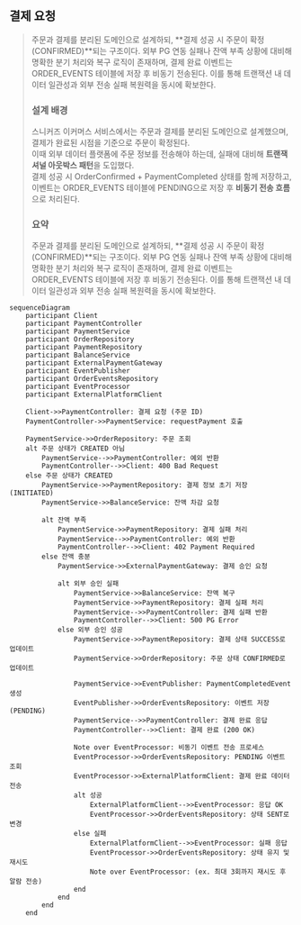 ## 결제 요청

>주문과 결제를 분리된 도메인으로 설계하되, **결제 성공 시 주문이 확정(CONFIRMED)**되는 구조이다.
>외부 PG 연동 실패나 잔액 부족 상황에 대비해 명확한 분기 처리와 복구 로직이 존재하며,
>결제 완료 이벤트는 ORDER_EVENTS 테이블에 저장 후 비동기 전송된다.
>이를 통해 트랜잭션 내 데이터 일관성과 외부 전송 실패 복원력을 동시에 확보한다.
>
> ### **설계 배경**
>
> 스니커즈 이커머스 서비스에서는 주문과 결제를 분리된 도메인으로 설계했으며, 결제가 완료된 시점을 기준으로 주문이 확정된다.  
> 이때 외부 데이터 플랫폼에 주문 정보를 전송해야 하는데, 실패에 대비해 **트랜잭셔널 아웃박스 패턴**을 도입했다.  
> 결제 성공 시 OrderConfirmed + PaymentCompleted 상태를 함께 저장하고, 이벤트는 ORDER_EVENTS 테이블에 PENDING으로 저장 후 **비동기 전송 흐름**으로 처리된다.
> 
> ### 요약 
> 주문과 결제를 분리된 도메인으로 설계하되, **결제 성공 시 주문이 확정(CONFIRMED)**되는 구조이다.
외부 PG 연동 실패나 잔액 부족 상황에 대비해 명확한 분기 처리와 복구 로직이 존재하며,
결제 완료 이벤트는 ORDER_EVENTS 테이블에 저장 후 비동기 전송된다.
이를 통해 트랜잭션 내 데이터 일관성과 외부 전송 실패 복원력을 동시에 확보한다.

```mermaid
sequenceDiagram
    participant Client
    participant PaymentController
    participant PaymentService
    participant OrderRepository
    participant PaymentRepository
    participant BalanceService
    participant ExternalPaymentGateway
    participant EventPublisher
    participant OrderEventsRepository
    participant EventProcessor
    participant ExternalPlatformClient

    Client->>PaymentController: 결제 요청 (주문 ID)
    PaymentController->>PaymentService: requestPayment 호출

    PaymentService->>OrderRepository: 주문 조회
    alt 주문 상태가 CREATED 아님
        PaymentService-->>PaymentController: 예외 반환
        PaymentController-->>Client: 400 Bad Request
    else 주문 상태가 CREATED
        PaymentService->>PaymentRepository: 결제 정보 초기 저장 (INITIATED)
        PaymentService->>BalanceService: 잔액 차감 요청

        alt 잔액 부족
            PaymentService->>PaymentRepository: 결제 실패 처리
            PaymentService-->>PaymentController: 예외 반환
            PaymentController-->>Client: 402 Payment Required
        else 잔액 충분
            PaymentService->>ExternalPaymentGateway: 결제 승인 요청

            alt 외부 승인 실패
                PaymentService->>BalanceService: 잔액 복구
                PaymentService->>PaymentRepository: 결제 실패 처리
                PaymentService-->>PaymentController: 결제 실패 반환
                PaymentController-->>Client: 500 PG Error
            else 외부 승인 성공
                PaymentService->>PaymentRepository: 결제 상태 SUCCESS로 업데이트
                PaymentService->>OrderRepository: 주문 상태 CONFIRMED로 업데이트

                PaymentService->>EventPublisher: PaymentCompletedEvent 생성
                EventPublisher->>OrderEventsRepository: 이벤트 저장 (PENDING)
                PaymentService-->>PaymentController: 결제 완료 응답
                PaymentController-->>Client: 결제 완료 (200 OK)

                Note over EventProcessor: 비동기 이벤트 전송 프로세스
                EventProcessor->>OrderEventsRepository: PENDING 이벤트 조회
                EventProcessor->>ExternalPlatformClient: 결제 완료 데이터 전송
                alt 성공
                    ExternalPlatformClient-->>EventProcessor: 응답 OK
                    EventProcessor->>OrderEventsRepository: 상태 SENT로 변경
                else 실패
                    ExternalPlatformClient-->>EventProcessor: 실패 응답
                    EventProcessor->>OrderEventsRepository: 상태 유지 및 재시도
                    Note over EventProcessor: (ex. 최대 3회까지 재시도 후 알람 전송)
                end
            end
        end
    end

```